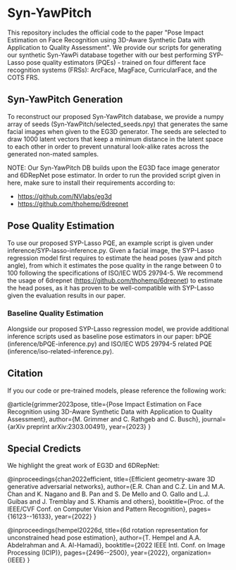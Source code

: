 # Syn-YawPitch

This repository includes the official code to the paper "Pose Impact Estimation on Face Recognition using 3D-Aware Synthetic Data with Application to Quality Assessment". We provide our scripts for generating our synthetic Syn-YawPi database together with our best performing SYP-Lasso pose quality estimators (PQEs) - trained on four different face recognition systems (FRSs): ArcFace, MagFace, CurricularFace, and the COTS FRS.


## Syn-YawPitch Generation

To reconstruct our proposed Syn-YawPitch database, we provide a numpy array of seeds (Syn-YawPitch/selected_seeds.npy) that generates the same facial images when given to the EG3D generator. The seeds are selected to draw 1000 latent vectors that keep a minimum distance in the latent space to each other in order to prevent unnatural look-alike rates across the generated non-mated samples. 

NOTE: Our Syn-YawPitch DB builds upon the EG3D face image generator and 6DRepNet pose estimator. In order to run the provided script given in here, make sure to install their requirements according to:

 - https://github.com/NVlabs/eg3d
 - https://github.com/thohemp/6drepnet

## Pose Quality Estimation

To use our proposed SYP-Lasso PQE, an example script is given under inference/SYP-lasso-inference.py. Given a facial image, the SYP-Lasso regression model first requires to estimate the head poses (yaw and pitch angle), from which it estimates the pose quality in the range between 0 to 100 following the specifications of ISO/IEC WD5 29794-5. We recommend the usage of 6drepnet (https://github.com/thohemp/6drepnet) to estimate the head poses, as it has proven to be well-compatible with SYP-Lasso given the evaluation results in our paper. 


### Baseline Quality Estimation

Alongside our proposed SYP-Lasso regression model, we provide additional inference scripts used as baseline pose estimators in our paper: bPQE (inference/bPQE-inference.py) and ISO/IEC WD5 29794-5 related PQE (inference/iso-related-inference.py).


## Citation

If you our code or pre-trained models, please reference the following work: 

@article{grimmer2023pose,
  title={Pose Impact Estimation on Face Recognition using 3D-Aware Synthetic Data with Application to Quality Assessment},
  author={M. Grimmer and C. Rathgeb and C. Busch},
  journal={arXiv preprint arXiv:2303.00491},
  year={2023}
}


## Special Credicts

We highlight the great work of EG3D and 6DRepNet: 

@inproceedings{chan2022efficient,
  title={Efficient geometry-aware 3D generative adversarial networks},
  author={E.R. Chan and C.Z. Lin and M.A. Chan and K. Nagano and B. Pan and S. De Mello and O. Gallo and L.J. Guibas and J. Tremblay and S. Khamis and others},
  booktitle={Proc. of the IEEE/CVF Conf. on Computer Vision and Pattern Recognition},
  pages={16123--16133},
  year={2022}
}

@inproceedings{hempel20226d,
  title={6d rotation representation for unconstrained head pose estimation},
  author={T. Hempel and A.A. Abdelrahman and A. Al-Hamadi},
  booktitle={2022 IEEE Intl. Conf. on Image Processing (ICIP)},
  pages={2496--2500},
  year={2022},
  organization={IEEE}
}




